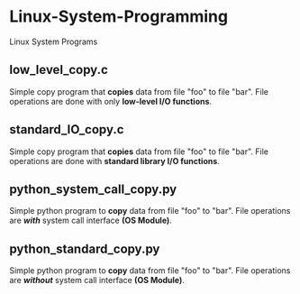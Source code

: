 # Linux-System-Programming
Linux System Programs

## low_level_copy.c
Simple copy program that **copies** data from file "foo" to file "bar". File operations are done with only **low-level I/O functions**.

## standard_IO_copy.c
Simple copy program that **copies** data from file "foo" to file "bar". File operations are done with **standard library I/O functions**.

## python_system_call_copy.py
Simple python program to **copy** data from file "foo" to "bar". File operations are _**with**_ system call interface **(OS Module)**.

## python_standard_copy.py
Simple python program to **copy** data from file "foo" to "bar". File operations are _**without**_ system call interface **(OS Module)**.
